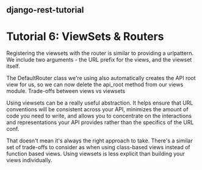 ## django-rest-tutorial

# Tutorial 6: ViewSets & Routers

Registering the viewsets with the router is similar to providing a urlpattern. We include two arguments - the URL prefix for the views, and the viewset itself.

The DefaultRouter class we're using also automatically creates the API root view for us, so we can now delete the api_root method from our views module.
Trade-offs between views vs viewsets

Using viewsets can be a really useful abstraction. It helps ensure that URL conventions will be consistent across your API, minimizes the amount of code you need to write, and allows you to concentrate on the interactions and representations your API provides rather than the specifics of the URL conf.

That doesn't mean it's always the right approach to take. There's a similar set of trade-offs to consider as when using class-based views instead of function based views. Using viewsets is less explicit than building your views individually.